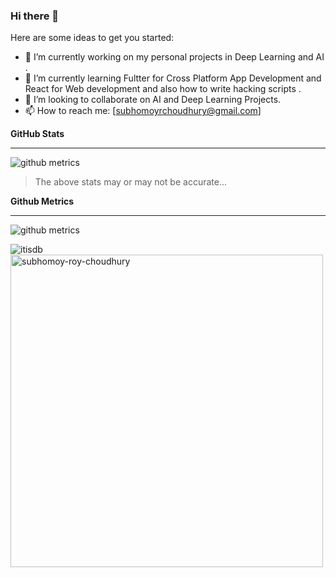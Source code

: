 ### Hi there 👋

Here are some ideas to get you started:

- 🔭 I’m currently working on my personal projects in Deep Learning and AI . 
- 🌱 I’m currently learning Fultter for Cross Platform App Development and React for Web development and also how to write hacking scripts .
- 👯 I’m looking to collaborate on AI and Deep Learning Projects.
- 📫 How to reach me: [subhomoyrchoudhury@gmail.com]

**GitHub Stats**
** **
![github metrics](https://github-readme-stats.vercel.app/api?username=subhomoy-roy-choudhury&&theme=merko&&show_icons=true)
>The above stats may or may not be accurate...

**Github Metrics**
** **
![github metrics](https://metrics.lecoq.io/subhomoy-roy-choudhury)

<img align="center" src="https://github-readme-streak-stats.herokuapp.com/?user=subhomoy-roy-choudhury&count_private=true&theme=radical" alt="itisdb" />
<img align="center" width=500 src="https://github-readme-stats.vercel.app/api/top-langs/?username=subhomoy-roy-choudhury&count_private=true&theme=radical" alt="subhomoy-roy-choudhury" />
